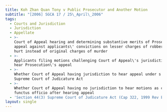 ```yaml
---
title: Koh Zhan Quan Tony v Public Prosecutor and Another Motion
subtitle: "[2006] SGCA 17 / 25\_April\_2006"
tags:
  - Courts and Jurisdiction
  - Jurisdiction
  - Appellate
  - >-
    Court of Appeal hearing and determining substantive merits of Prosecution\'s
    appeal against applicants\' convictions on lesser charges of robbery with
    hurt instead of original charges of murder
  - >-
    Applicants filing motions challenging Court of Appeal\'s jurisdiction to
    hear Prosecution\'s appeal
  - >-
    Whether Court of Appeal having jurisdiction to hear appeal under s 44(3)
    Supreme Court of Judicature Act
  - >-
    Whether Court of Appeal having no jurisdiction to hear motions as court
    functus officio after hearing appeal
  - 'Section 44(3) Supreme Court of Judicature Act (Cap 322, 1999 Rev Ed)'
layout: single
---
```



